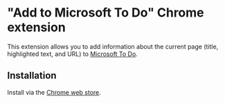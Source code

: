# "Add to Microsoft To Do" Chrome extension

This extension allows you to add information about the current page (title, highlighted text, and URL) to [Microsoft To Do].

## Installation

Install via the [Chrome web store].

[microsoft to do]: https://todo.microsoft.com/
[chrome web store]: https://chrome.google.com/webstore/detail/add-to-microsoft-to-do/loblkkbfciiklgoblkigehhghfjfjede
